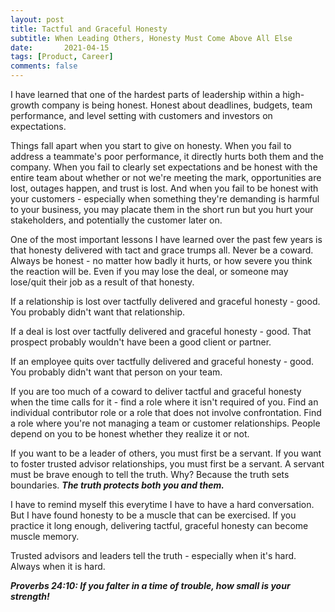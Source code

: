 ```yaml
---
layout: post
title: Tactful and Graceful Honesty
subtitle: When Leading Others, Honesty Must Come Above All Else
date:   	2021-04-15
tags: [Product, Career]
comments: false
---
```

I have learned that one of the hardest parts of leadership within a high-growth company is being honest. Honest about deadlines, budgets, team performance, and level setting with customers and investors on expectations.

Things fall apart when you start to give on honesty. When you fail to address a teammate's poor performance, it directly hurts both them and the company.  When you fail to clearly set expectations and be honest with the entire team about whether or not we're meeting the mark,  opportunities are lost, outages happen, and trust is lost.  And when you fail to be honest with your customers - especially when something they're demanding is harmful to your business, you may placate them in the short run but you hurt your stakeholders, and potentially the customer later on.

One of the most important lessons I have learned over the past few years is that honesty delivered with tact and grace trumps all. Never be a coward. Always be honest - no matter how badly it hurts, or how severe you think the reaction will be.  Even if you may lose the deal, or someone may lose/quit their job as a result of that honesty.

If a relationship is lost over tactfully delivered and graceful honesty - good. You probably didn't want that relationship.

If a deal is lost over tactfully delivered and graceful honesty - good. That prospect probably wouldn't have been a good client or partner.

If an employee quits over tactfully delivered and graceful honesty - good. You probably didn't want that person on your team.

If you are too much of a coward to deliver tactful and graceful honesty when the time calls for it - find a role where it isn't required of you. Find an individual contributor role or a role that does not involve confrontation. Find a role where you're not managing a team or customer relationships. People depend on you to be honest whether they realize it or not.

If you want to be a leader of others, you must first be a servant. If you want to foster trusted advisor relationships, you must first be a servant.  A servant must be brave enough to tell the truth. Why? Because the truth sets boundaries. **_The truth protects both you and them._**

I have to remind myself this everytime I have to have a hard conversation. But I have found honesty to be a muscle that can be exercised. If you practice it long enough, delivering tactful, graceful honesty can become muscle memory.

Trusted advisors and leaders tell the truth - especially when it's hard. Always when it is hard.

**_Proverbs 24:10: If you falter in a time of trouble, how small is your strength!_**
